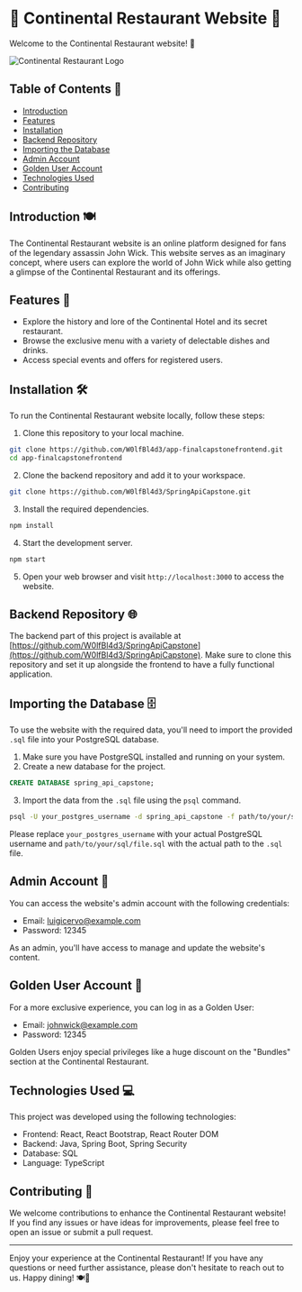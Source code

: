 # 🍔 Continental Restaurant Website 🍷

Welcome to the Continental Restaurant website! 🎉

![Continental Restaurant Logo](https://tse1.mm.bing.net/th?id=OIP.U30YGYxLpm6zxzh15Rp3MAHaEJ&pid=Api&rs=1&c=1&qlt=95&w=170&h=95.png)

## Table of Contents 📑

- [Introduction](#introduction)
- [Features](#features)
- [Installation](#installation)
- [Backend Repository](#backend-repository)
- [Importing the Database](#importing-the-database)
- [Admin Account](#admin-account)
- [Golden User Account](#golden-user-account)
- [Technologies Used](#technologies-used)
- [Contributing](#contributing)

## Introduction 🍽️

The Continental Restaurant website is an online platform designed for fans of the legendary assassin John Wick. This website serves as an imaginary concept, where users can explore the world of John Wick while also getting a glimpse of the Continental Restaurant and its offerings.

## Features 🚀

- Explore the history and lore of the Continental Hotel and its secret restaurant.
- Browse the exclusive menu with a variety of delectable dishes and drinks.
- Access special events and offers for registered users.

## Installation 🛠️

To run the Continental Restaurant website locally, follow these steps:

1. Clone this repository to your local machine.

```bash
git clone https://github.com/W0lfBl4d3/app-finalcapstonefrontend.git
cd app-finalcapstonefrontend
```

2. Clone the backend repository and add it to your workspace.

```bash
git clone https://github.com/W0lfBl4d3/SpringApiCapstone.git
```

3. Install the required dependencies.

```bash
npm install
```

4. Start the development server.

```bash
npm start
```

5. Open your web browser and visit `http://localhost:3000` to access the website.

## Backend Repository 🌐

The backend part of this project is available at [https://github.com/W0lfBl4d3/SpringApiCapstone](https://github.com/W0lfBl4d3/SpringApiCapstone). Make sure to clone this repository and set it up alongside the frontend to have a fully functional application.

## Importing the Database 🗄️

To use the website with the required data, you'll need to import the provided `.sql` file into your PostgreSQL database.

1. Make sure you have PostgreSQL installed and running on your system.
2. Create a new database for the project.

```sql
CREATE DATABASE spring_api_capstone;
```

3. Import the data from the `.sql` file using the `psql` command.

```bash
psql -U your_postgres_username -d spring_api_capstone -f path/to/your/sql/file.sql
```

Please replace `your_postgres_username` with your actual PostgreSQL username and `path/to/your/sql/file.sql` with the actual path to the `.sql` file.

## Admin Account 👑

You can access the website's admin account with the following credentials:

- Email: luigicervo@example.com
- Password: 12345

As an admin, you'll have access to manage and update the website's content.

## Golden User Account 🌟

For a more exclusive experience, you can log in as a Golden User:

- Email: johnwick@example.com
- Password: 12345

Golden Users enjoy special privileges like a huge discount on the "Bundles" section at the Continental Restaurant.

## Technologies Used 💻

This project was developed using the following technologies:

- Frontend: React, React Bootstrap, React Router DOM
- Backend: Java, Spring Boot, Spring Security
- Database: SQL
- Language: TypeScript

## Contributing 🤝

We welcome contributions to enhance the Continental Restaurant website! If you find any issues or have ideas for improvements, please feel free to open an issue or submit a pull request.

---

Enjoy your experience at the Continental Restaurant! If you have any questions or need further assistance, please don't hesitate to reach out to us. Happy dining! 🍽️🎊
